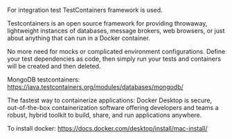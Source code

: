 For integration test TestContainers framework is used.

Testcontainers is an open source framework for providing throwaway, lightweight instances of databases, message brokers, web browsers, or just about anything that can run in a Docker container.

No more need for mocks or complicated environment configurations. Define your test dependencies as code, then simply run your tests and containers will be created and then deleted.

MongoDB testcontainers: https://java.testcontainers.org/modules/databases/mongodb/

The fastest way to containerize applications:
Docker Desktop is secure, out-of-the-box containerization software offering developers and teams a robust, hybrid toolkit to build, share, and run applications anywhere.

To install docker:
https://docs.docker.com/desktop/install/mac-install/


